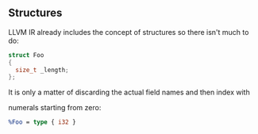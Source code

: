 ## Structures



LLVM IR already includes the concept of structures so there isn't much to do:

```cpp
struct Foo
{
  size_t _length;
};
```

It is only a matter of discarding the actual field names and then index with

numerals starting from zero:

```llvm
%Foo = type { i32 }
```

